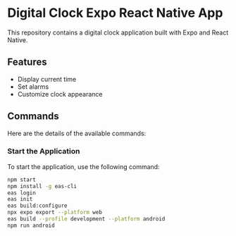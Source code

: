 # Digital Clock Expo React Native App

This repository contains a digital clock application built with Expo and React Native.

## Features

- Display current time
- Set alarms
- Customize clock appearance

## Commands

Here are the details of the available commands:

### Start the Application

To start the application, use the following command:

```bash
npm start
npm install -g eas-cli
eas login
eas init
eas build:configure
npx expo export --platform web
eas build --profile development --platform android
npm run android

